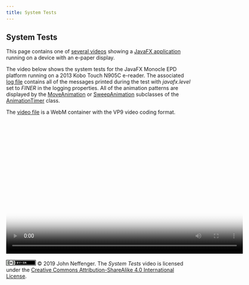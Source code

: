 ```yaml
---
title: System Tests
---
```


## System Tests

This page contains one of [several videos](index.html) showing a [JavaFX application](https://github.com/jgneff/epd-javafx) running on a device with an e-paper display.

The video below shows the system tests for the JavaFX Monocle EPD platform running on a 2013 Kobo Touch N905C e-reader. The associated [log file](logs/test-2019-03-22.log) contains all of the messages printed during the test with *javafx.level* set to *FINER* in the logging properties. All of the animation patterns are displayed by the [MoveAnimation](https://github.com/jgneff/epd-javafx/blob/master/src/org/status6/epd/javafx/MoveAnimation.java) or [SweepAnimation](https://github.com/jgneff/epd-javafx/blob/master/src/org/status6/epd/javafx/SweepAnimation.java) subclasses of the [AnimationTimer](https://openjfx.io/javadoc/12/javafx.graphics/javafx/animation/AnimationTimer.html) class.

The [video file](videos/test-2019-03-22.webm "Download") is a WebM container with the VP9 video coding format.

<video src="videos/test-2019-03-22.webm" poster="images/test-2019-03-22-360.png" width="640" height="360" controls>
<p><em>To watch the video here, your browser must support the WebM format with VP9 encoding.</em></p>
</video>

[![CC BY-SA 4.0](images/by-sa.png)](http://creativecommons.org/licenses/by-sa/4.0/) © 2019 John Neffenger. The *System Tests* video is licensed under the [Creative Commons Attribution-ShareAlike 4.0 International License](http://creativecommons.org/licenses/by-sa/4.0/).
